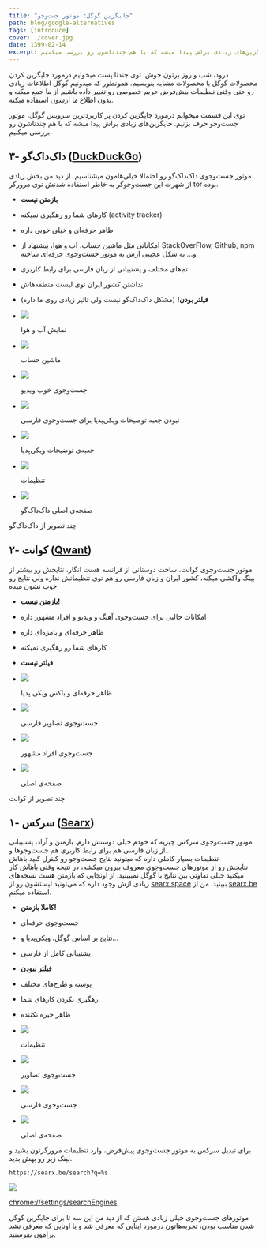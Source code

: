 ```yaml
---
title: "جایگزین گوگل: موتور جست‌وجو"
path: blog/google-alternatives
tags: [introduce]
cover: ./cover.jpg
date: 1399-02-14
excerpt: توی این قسمت میخوایم درمورد جایگزین کردن پر کاربردترین سرویس گوگل، موتور جست‌وجو حرف بزنیم. جایگزین‌های زیادی براش پیدا میشه که با هم چندتاشون رو بررسی میکنیم.
---
```


درود، شب و روز برتون خوش. توی چندتا پست میخوایم درمورد جایگزین کردن محصولات گوگل با محصولات مشابه بنویسیم. همونطور که میدونیم گوگل اطلاعات زیادی رو حتی وقتی تنظیمات پیش‌فرض حریم خصوصی رو تغییر داده باشیم از ما جمع میکنه و بدون اطلاع ما ازشون استفاده میکنه.

توی این قسمت میخوایم درمورد جایگزین کردن پر کاربردترین سرویس گوگل، موتور جست‌وجو حرف بزنیم. جایگزین‌های زیادی براش پیدا میشه که با هم چندتاشون رو بررسی میکنیم.

۳- داک‌داک‌گو ([DuckDuckGo](https://ddg.gg))
--------------------------------------------

موتور جست‌وجوی داک‌داک‌گو رو احتمالا خیلی‌هامون میشناسیم. از دید من بخش زیادی از شهرت این جست‌وجوگر به خاطر استفاده شدنش توی مرورگر tor بوده.

*   **بازمتن نیست**
*   کارهای شما رو رهگیری نمیکنه (activity tracker)
*   ظاهر حرفه‌ای و خیلی خوبی داره
*   امکاناتی مثل ماشین حساب، آب و هوا، پیشنهاد از StackOverFlow, Github, npm و… به شکل عجیبی ازش یه موتور جست‌وجوی حرفه‌ای ساخته
*   تم‌های مختلف و پشتیبانی از زبان فارسی برای رابط کاربری
*   نداشتن کشور ایران توی لیست منطقه‌هاش
*   **فیلتر بودن!** (مشکل داک‌داک‌گو نیست ولی تاثیر زیادی روی ما داره)

*   ![](https://wp.roxaleh.ir/wp-content/uploads/2020/05/Screenshot-from-2020-05-03-18-18-18-1024x578.png)
    
    نمایش آب و هوا
    
*   ![](https://wp.roxaleh.ir/wp-content/uploads/2020/05/Screenshot-from-2020-05-03-18-15-23-1024x578.png)
    
    ماشین حساب
    
*   ![](https://wp.roxaleh.ir/wp-content/uploads/2020/05/Screenshot-from-2020-05-03-18-12-22-1024x578.png)
    
    جست‌وجوی خوب ویدیو
    
*   ![](https://wp.roxaleh.ir/wp-content/uploads/2020/05/Screenshot-from-2020-05-03-18-12-12-1024x578.png)
    
    نبودن جعبه توضیحات ویکی‌پدیا برای جست‌وجوی فارسی
    
*   ![](https://wp.roxaleh.ir/wp-content/uploads/2020/05/Screenshot-from-2020-05-03-18-12-03-1024x578.png)
    
    جعبه‌ی توضیحات ویکی‌پدیا
    
*   ![](https://wp.roxaleh.ir/wp-content/uploads/2020/05/Screenshot-from-2020-05-03-18-10-15-1024x578.png)
    
    تنظیمات
    
*   ![](https://wp.roxaleh.ir/wp-content/uploads/2020/05/Screenshot-from-2020-05-03-18-09-28-1024x578.png)
    
    صفحه‌ی اصلی داک‌داک‌گو
    

چند تصویر از داک‌داک‌گو

۲- کوانت ([Qwant](https://qwant.com))
-------------------------------------

موتور جست‌وجوی کوانت، ساخت دوستانی از فرانسه هست انگار، نتایجش رو بیشتر از بینگ واکشی میکنه، کشور ایران و زبان فارسی رو هم توی تنظیماتش نداره ولی نتایج رو خوب نشون میده

*   **بازمتن نیست!**
*   امکانات جالبی برای جست‌وجوی آهنگ و ویدیو و افراد مشهور داره
*   ظاهر حرفه‌ای و بامزه‌ای داره
*   کارهای شما رو رهگیری نمیکنه
*   **فیلتر نیست**

*   ![](https://wp.roxaleh.ir/wp-content/uploads/2020/05/Screenshot-from-2020-05-03-18-31-53-1024x555.png)
    
    ظاهر حرفه‌ای و باکس ویکی پدیا
    
*   ![](https://wp.roxaleh.ir/wp-content/uploads/2020/05/Screenshot-from-2020-05-03-18-42-21-1024x555.png)
    
    جست‌وجوی تصاویر فارسی
    
*   ![](https://wp.roxaleh.ir/wp-content/uploads/2020/05/Screenshot-from-2020-05-03-18-43-52-1024x555.png)
    
    جست‌وجوی افراد مشهور
    
*   ![](https://wp.roxaleh.ir/wp-content/uploads/2020/05/Screenshot-from-2020-05-03-18-31-13-1024x555.png)
    
    صفحه‌ی اصلی
    

چند تصویر از کوانت

۱- سرکس ([Searx](https://searx.be/))
------------------------------------

موتور جست‌وجوی سرکس چیزیه که خودم خیلی دوستش دارم. بازمتن و آزاد، پشتیبانی از زبان فارسی هم برای رابط کاربری هم جست‌وجو‌ها و…  
تنظیمات بسیار کاملی داره که میتونید نتایج جست‌وجو رو کنترل کنید باهاش  
نتایجش رو از موتورهای جست‌وجوی معروف بیرون میکشه، در نتیجه وقتی باهاش کار میکنید خیلی تفاوتی بین نتایج با گوگل نمیبینید. از اونجایی که بازمتن هست نسخه‌های زیادی ازش وجود داره که می‌تونید لیستشون رو از [searx.space](https://searx.space/) ببینید. من از [searx.be](https://searx.be/) استفاده میکنم.

*   **کاملا بازمتن!**
*   جست‌وجوی حرفه‌ای
*   نتایج بر اساس گوگل، ویکی‌پدیا و…
*   پشتیبانی کامل از فارسی
*   **فیلتر نبودن**
*   پوسته و طرح‌های مختلف
*   رهگیری نکردن کارهای شما
*   ظاهر خیره نکننده

*   ![](https://wp.roxaleh.ir/wp-content/uploads/2020/05/Screenshot-from-2020-05-03-19-09-37-1024x555.png)
    
    تنظیمات
    
*   ![](https://wp.roxaleh.ir/wp-content/uploads/2020/05/Screenshot-from-2020-05-03-19-08-53-1024x555.png)
    
    جست‌وجوی تصاویر
    
*   ![](https://wp.roxaleh.ir/wp-content/uploads/2020/05/Screenshot-from-2020-05-03-19-01-09-1024x555.png)
    
    جست‌وجوی فارسی
    
*   ![](https://wp.roxaleh.ir/wp-content/uploads/2020/05/Screenshot-from-2020-05-03-19-00-58-1024x555.png)
    
    صفحه‌ی اصلی
    

برای تبدیل سرکس به موتور جست‌وجوی پیش‌فرض، وارد تنظیمات مرورگرتون بشید و لینک زیر رو بهش بدید.

    https://searx.be/search?q=%s

![](https://wp.roxaleh.ir/wp-content/uploads/2020/05/Screenshot-from-2020-05-03-20-43-22-1024x578.png)

[chrome://settings/searchEngines](//settings/searchEngines)

موتورهای جست‌وجوی خیلی زیادی هستن که از دید من این سه تا برای جایگزین گوگل شدن مناسب بودن، تجربه‌هاتون درمورد اینایی که معرفی شد و یا اونایی که معرفی نشد برامون بفرستید.